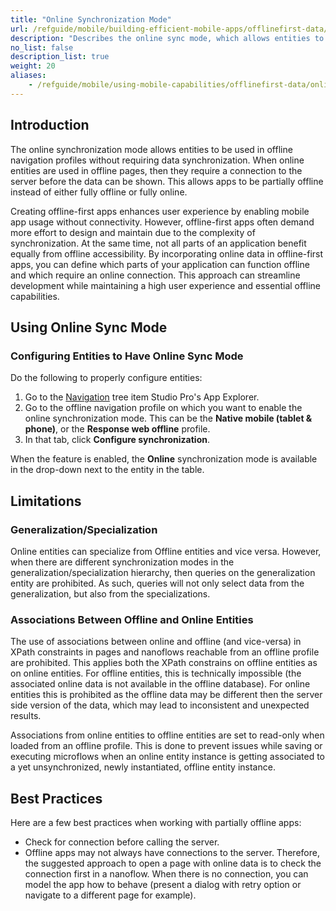 ```yaml
---
title: "Online Synchronization Mode"
url: /refguide/mobile/building-efficient-mobile-apps/offlinefirst-data/online-sync-mode/
description: "Describes the online sync mode, which allows entities to be used in offline navigation profiles without requiring data. synchronization"
no_list: false
description_list: true 
weight: 20
aliases:
    - /refguide/mobile/using-mobile-capabilities/offlinefirst-data/online-sync-mode/
---
```


## Introduction

The online synchronization mode allows entities to be used in offline navigation profiles without requiring data synchronization. When online entities are used in offline pages, then they require a connection to the server before the data can be shown. This allows apps to be partially offline instead of either fully offline or fully online.

Creating offline-first apps enhances user experience by enabling mobile app usage without connectivity. However, offline-first apps often demand more effort to design and maintain due to the complexity of synchronization. At the same time, not all parts of an application benefit equally from offline accessibility. By incorporating online data in offline-first apps, you can define which parts of your application can function offline and which require an online connection. This approach can streamline development while maintaining a high user experience and essential offline capabilities.

## Using Online Sync Mode

### Configuring Entities to Have Online Sync Mode

Do the following to properly configure entities:

1. Go to the [Navigation](/refguide/navigation/) tree item Studio Pro's App Explorer. 
1. Go to the offline navigation profile on which you want to enable the online synchronization mode. This can be the **Native mobile (tablet & phone)**, or the **Response web offline** profile. 
1. In that tab, click **Configure synchronization**. 

When the feature is enabled, the **Online** synchronization mode is available in the drop-down next to the entity in the table.

## Limitations

### Generalization/Specialization

Online entities can specialize from Offline entities and vice versa. However, when there are different synchronization modes in the generalization/specialization hierarchy, then queries on the generalization entity are prohibited. As such, queries will not only select data from the generalization, but also from the specializations.

### Associations Between Offline and Online Entities

The use of associations between online and offline (and vice-versa) in XPath constraints in pages and nanoflows reachable from an offline profile are prohibited. This applies both the XPath constrains on offline entities as on online entities. For offline entities, this is technically impossible (the associated online data is not available in the offline database). For online entities this is prohibited as the offline data may be different then the server side version of the data, which may lead to inconsistent and unexpected results.

Associations from online entities to offline entities are set to read-only when loaded from an offline profile. This is done to prevent issues while saving or executing microflows when an online entity instance is getting associated to a yet unsynchronized, newly instantiated, offline entity instance.

## Best Practices

Here are a few best practices when working with partially offline apps:

* Check for connection before calling the server.
* Offline apps may not always have connections to the server. Therefore, the suggested approach to open a page with online data is to check the connection first in a nanoflow. When there is no connection, you can model the app how to behave (present a dialog with retry option or navigate to a different page for example).
